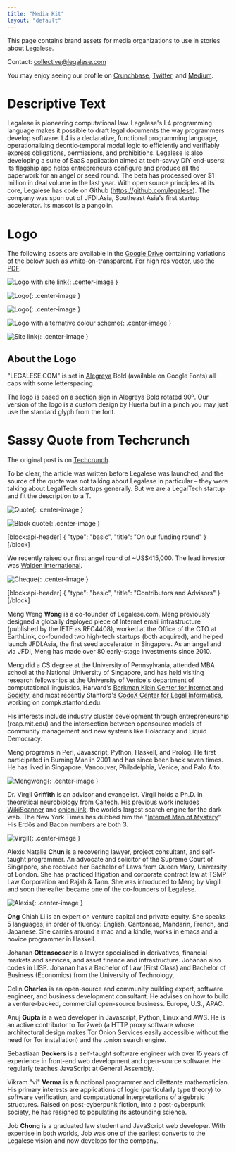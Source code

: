 ```yaml
---
title: "Media Kit"
layout: "default"
---
```

This page contains brand assets for media organizations to use in stories about Legalese.

Contact: [collective@legalese.com](mailto:collective@legalese.com)

You may enjoy seeing our profile on [Crunchbase](https://www.crunchbase.com/organization/legalese#/entity), [Twitter](https://twitter.com/legalese), and [Medium](https://medium.com/@legalese).

# Descriptive Text

Legalese is pioneering computational law. Legalese's L4 programming language makes it possible to draft legal documents the way programmers develop software. L4 is a declarative, functional programming language, operationalizing deontic‐temporal modal logic to efficiently and verifiably express obligations, permissions, and prohibitions. Legalese is also developing a suite of SaaS application aimed at tech-savvy DIY end-users: its flagship app helps entrepreneurs configure and produce all the paperwork for an angel or seed round. The beta has processed over $1 million in deal volume in the last year. With open source principles at its core, Legalese has code on Github (https://github.com/legalese). The company was spun out of JFDI.Asia, Southeast Asia's first startup accelerator. Its mascot is a pangolin.

# Logo

The following assets are available in the [Google Drive](https://drive.google.com/folderview?id=0BxOaYa8pqqSwaE05Tjljdloxa1U&usp=sharing) containing variations of the below such as white-on-transparent. For high res vector, use the [PDF](https://drive.google.com/open?id=0BxOaYa8pqqSwT0lfWUNGQ2o1SGs).

![Logo with site link](/assets/img/20160713-b-4x3.png){: .center-image }

![Logo](/assets/img/20160713-b-sq.png){: .center-image }

![Logo](/assets/img/20160713-b-sq-text.png){: .center-image }

![Logo with alternative colour scheme](/assets/img/20160713-w-glow.png){: .center-image }

![Site link](/assets/img/20160713-b-horiz.png){: .center-image }

## About the Logo

"LEGALESE.COM" is set in [Alegreya](http://www.huertatipografica.com/en/fonts/alegreya-ht-pro) Bold (available on Google Fonts) all caps with some letterspacing.

The logo is based on a [section sign](https://en.wikipedia.org/wiki/Section_sign) in Alegreya Bold rotated 90º. Our version of the logo is a custom design by Huerta but in a pinch you may just use the standard glyph from the font.


# Sassy Quote from Techcrunch

The original post is on [Techcrunch](https://techcrunch.com/2015/01/10/documents-just-want-to-be-free/).

To be clear, the article was written before Legalese was launched, and the source of the quote was not talking about Legalese in particular – they were talking about LegalTech startups generally. But we are a LegalTech startup and fit the description to a T.

![Quote](/assets/img/horiz-quote-11.svg){: .center-image }

![Black quote](/assets/img/horiz-quote-black-11.png){: .center-image }

[block:api-header]
{
  "type": "basic",
  "title": "On our funding round"
}
[/block]

We recently raised our first angel round of ~US$415,000.  The lead investor was [Walden International](https://www.crunchbase.com/organization/walden-international).

![Cheque](/assets/img/legalese-team.png){: .center-image }

[block:api-header]
{
  "type": "basic",
  "title": "Contributors and Advisors"
}
[/block]

Meng Weng **Wong** is a co-founder of Legalese.com. Meng previously designed a globally deployed piece of Internet email infrastructure (published by the IETF as RFC4408), worked at the Office of the CTO at EarthLink, co-founded two high-tech startups (both acquired), and helped launch JFDI.Asia, the first seed accelerator in Singapore. As an angel and via JFDI, Meng has made over 80 early-stage investments since 2010.

Meng did a CS degree at the University of Pennsylvania, attended MBA school at the National University of Singapore, and has held visiting research fellowships at the University of Venice's department of computational linguistics, Harvard's [Berkman Klein Center for Internet and Society](https://cyber.harvard.edu), and most recently Stanford's [CodeX Center for Legal Informatics](http://codex.stanford.edu/), working on compk.stanford.edu.

His interests include industry cluster development through entrepreneurship (reap.mit.edu) and the intersection between opensource models of community management and new systems like Holacracy and Liquid Democracy.

Meng programs in Perl, Javascript, Python, Haskell, and Prolog. He first participated in Burning Man in 2001 and has since been back seven times. He has lived in Singapore, Vancouver, Philadelphia, Venice, and Palo Alto.



![Mengwong](/assets/img/egg-5183884948_47cd44f5f6_z.jpg){: .center-image }

Dr. Virgil **Griffith** is an advisor and evangelist.  Virgil holds a Ph.D. in theoretical neurobiology from [Caltech](http://cns.caltech.edu).  His previous work includes [WikiScanner](https://en.wikipedia.org/wiki/WikiScanner) and [onion.link](https://onion.link/), the world’s largest search engine for the dark web.  The New York Times has dubbed him the "[Internet Man of Mystery](https://www.nytimes.com/2008/11/23/magazine/23wwln-medium-t.html)”.  His Erdős and Bacon numbers are both 3.  

![Virgil](/assets/img/11811326_10106041241495479_1194254070473685438_n.jpg){: .center-image }

Alexis Natalie **Chun** is a recovering lawyer, project consultant, and self-taught programmer. An advocate and solicitor of the Supreme Court of Singapore, she received her Bachelor of Laws from Queen Mary, University of London. She has practiced litigation and corporate contract law at TSMP Law Corporation and Rajah & Tann. She was introduced to Meng by Virgil and soon thereafter became one of the co-founders of Legalese.

![Alexis](/assets/img/IMG_8108.jpg){: .center-image }

**Ong** Chiah Li is an expert on venture capital and private equity.  She speaks 5 languages; in order of fluency: English, Cantonese, Mandarin, French, and Japanese.  She carries around a mac and a kindle, works in emacs and a novice programmer in Haskell.  

Johanan **Ottensooser** is a lawyer specialised in derivatives, financial markets and services, and asset finance and infrastructure. Johanan also codes in LISP.   Johanan has a Bachelor of Law (First Class) and Bachelor of Business (Economics) from the University of Technology, 

Colin **Charles** is an open-source and community building expert, software engineer, and business development consultant.  He advises on how to build a venture-backed, commercial open-source business. Europe, U.S., APAC. 

Anuj **Gupta** is a web developer in Javascript, Python, Linux and AWS. He is an active contributor to Tor2web (a HTTP proxy software whose architectural design makes Tor Onion Services easily accessible without the need for Tor installation) and the .onion search engine.

Sebastiaan **Deckers** is a self-taught software engineer with over 15 years of experience in front-end web development and open-source software.  He regularly teaches JavaScript at General Assembly.

Vikram "vi" **Verma** is a functional programmer and dilettante mathematician. His primary interests are applications of logic (particularly type theory) to software verification, and computational interpretations of algebraic structures. Raised on post-cyberpunk fiction, into a post-cyberpunk society, he has resigned to populating its astounding science.

Job **Chong** is a graduated law student and JavaScript web developer. With expertise in both worlds, Job was one of the earliest converts to the Legalese vision and now develops for the company.
